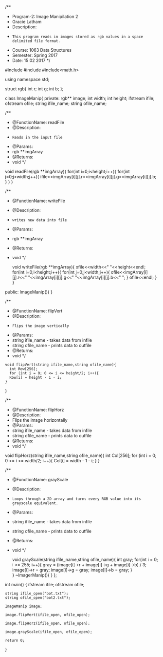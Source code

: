 /**
* Program-2: Image Manipilation 2
* Gracie Latham
* Description: 
*     This program reads in images stored as rgb values in a space delimited file format.
* Course: 1063 Data Structures
* Semester: Spring 2017
* Date: 15 02 2017
*/

#include <iostream>
#include<fstream>
#include<math.h>

using namespace std;

struct rgb{
    int r;
    int g;
    int b;
};

class ImageManip{
private:
    rgb** image;
    int width;
    int height;
    ifstream ifile;
    ofstream ofile;
    string ifile_name;
    string ofile_name;

/**
* @FunctionName: readFile
* @Description: 
*     Reads in the input file
* @Params:
*    rgb **imgArray
* @Returns:
*    void
*/
    
   void readFile(rgb **imgArray){
      for(int i=0;i<height;i++){
        for(int j=0;j<width;j++){
            ifile>>imgArray[i][j].r>>imgArray[i][j].g>>imgArray[i][j].b;            
        }
    }
  }

/**
* @FunctionName: writeFile
* @Description: 
*     writes new data into file
* @Params:
*    rgb **imgArray
* @Returns:
*    void
*/
    
     void writeFile(rgb **imgArray){
    ofile<<width<<" "<<height<<endl;
    for(int i=0;i<height;i++){
        for(int j=0;j<width;j++){
            ofile<<imgArray[i][j].r<<" "<<imgArray[i][j].g<<" "<<imgArray[i][j].b<<" ";
        }
        ofile<<endl;
    }
  }

public:
    ImageManip(){
    }

/**
* @FunctionName: flipVert
* @Description: 
*     Flips the image vertically
* @Params:
*   string ifile_name - takes data from infile
*   string ofile_name - prints data to outfile
* @Returns:
*    void
*/
    
    void flipVert(string ifile_name,string ofile_name){
      int Row[256]; 
      for (int i = 0; 0 <= i <= height/2; i++){
      Row[i] = height - 1 - i; 
    }
  }

/**
* @FunctionName: flipHorz
* @Description: 
*    Flips the image horizontally 
* @Params:
*  string ifile_name - takes data from infile
*  string ofile_name - prints data to outfile
* @Returns:
*    void
*/
    
  void flipHorz(string ifile_name,string ofile_name){
      int Col[256];
      for (int i = 0; 0 <= i <= width/2; i++){
        Col[i] = width - 1 - i; 
    }
  }

/**
* @FunctionName: grayScale
* @Description: 
*     Loops through a 2D array and turns every RGB value into its grayscale equivalent.
* @Params:
*  string ifile_name - takes data from infile
*  string ofile_name - prints data to outfile
* @Returns:
*    void
*/
    
     void grayScale(string ifile_name,string ofile_name){
      int gray;
      for(int i = 0; i <= 255; i++){
        gray = (image[i]->r + image[i]->g + image[i]->b) / 3;
        image[i]->r = gray;
        image[i]->g = gray;
        image[i]->b = gray;
    }   
  }
    ~ImagerManip(){
    }
};

int main() {
    ifstream ifile;
    ofstream ofile;
   
    string ifile_open("bot.txt");
    string ofile_open("bot2.txt");
 
    ImageManip image; 
    
    image.flipVert(ifile_open, ofile_open); 
    
    image.flipHorz(ifile_open, ofile_open);
    
    image.grayScale(ifile_open, ofile_open); 

    return 0;
 }

